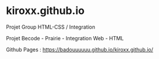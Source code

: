# kiroxx.github.io
Projet Group HTML-CSS / Integration

Projet Becode - Prairie - Integration Web - HTML

Github Pages : https://badouuuuuu.github.io/kiroxx.github.io/
